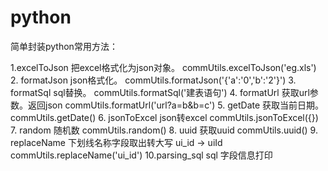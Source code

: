 # python
简单封装python常用方法：

1.excelToJson 把excel格式化为json对象。
commUtils.excelToJson('eg.xls')
2. formatJson json格式化。
commUtils.formatJson('{'a':'0','b':'2'}')
3. formatSql sql替换。
commUtils.formatSql('建表语句')
4. formatUrl 获取url参数。返回json
commUtils.formatUrl('url?a=b&b=c')
5. getDate 获取当前日期。
commUtils.getDate()
6. jsonToExcel json转excel
commUtils.jsonToExcel({})
7. random 随机数
commUtils.random()
8. uuid 获取uuid
commUtils.uuid()
9. replaceName 下划线名称字段取出转大写 ui_id -> uiId	
commUtils.replaceName('ui_id')
10.parsing_sql sql 字段信息打印	
